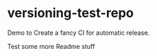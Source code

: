 # versioning-test-repo

Demo to Create a fancy CI for automatic release.

Test some more Readme stuff